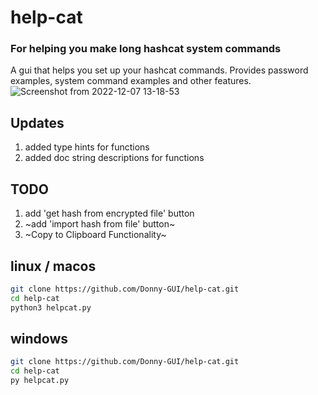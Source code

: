 # help-cat

### For helping you make long hashcat system commands

A gui that helps you set up your hashcat commands. Provides password examples, system command examples and other features.
![Screenshot from 2022-12-07 13-18-53](https://user-images.githubusercontent.com/108424001/206364451-94d4d3dd-6f20-4271-b5c3-828847a6d705.png)

## Updates

1. added type hints for functions
2. added doc string descriptions for functions




## TODO

1. add 'get hash from encrypted file' button
2. ~add 'import hash from file' button~
3. ~Copy to Clipboard Functionality~


## linux / macos

```bash
git clone https://github.com/Donny-GUI/help-cat.git
cd help-cat
python3 helpcat.py
```

## windows

```bash
git clone https://github.com/Donny-GUI/help-cat.git
cd help-cat
py helpcat.py
```

